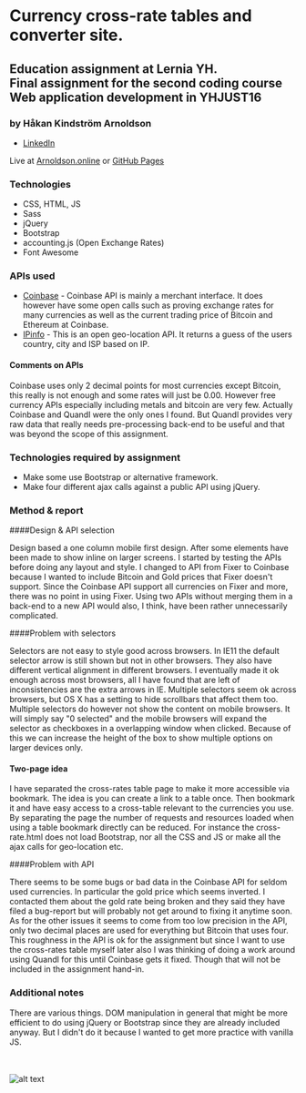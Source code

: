 # Currency cross-rate tables and converter site.

## Education assignment at Lernia YH.<br>Final assignment for the second coding course<br>Web application development in YHJUST16

### by Håkan Kindström Arnoldson
  * [LinkedIn](https://www.linkedin.com/in/arnoldson)

Live at [Arnoldson.online](https://arnoldson.online/projects/currency/) or [GitHub Pages](https://hkarn.github.io/currency-exchange-rates-front/)


### Technologies
  * CSS, HTML, JS
  * Sass
  * jQuery
  * Bootstrap
  * accounting.js (Open Exchange Rates)
  * Font Awesome


### APIs used
  * [Coinbase](https://developers.coinbase.com/api/v2) - Coinbase API is mainly a merchant interface. It does however have some open calls such as proving exchange rates for many currencies as well as the current trading price of Bitcoin and Ethereum at Coinbase.
  * [IPinfo](https://ipinfo.io) - This is an open geo-location API. It returns a guess of the users country, city and ISP based on IP.

#### Comments on APIs
  Coinbase uses only 2 decimal points for most currencies except Bitcoin, this really is not enough and some rates will just be 0.00. However free currency APIs especially including metals and bitcoin are very few. Actually Coinbase and Quandl were the only ones I found. But Quandl provides very raw data that really needs pre-processing back-end to be useful and that was beyond the scope of this assignment.


### Technologies required by assignment
  * Make some use Bootstrap or alternative framework.
  * Make four different ajax calls against a public API using jQuery.


### Method & report

####Design & API selection

Design based a one column mobile first design. After some elements have been made to show inline on larger screens.
I started by testing the APIs before doing any layout and style. I changed to API from Fixer to Coinbase because I wanted to include Bitcoin and Gold prices that Fixer doesn't support. Since the Coinbase API support all currencies on Fixer and more, there was no point in using Fixer. Using two APIs without merging them in a back-end to a new API would also, I think, have been rather unnecessarily complicated.


####Problem with selectors

Selectors are not easy to style good across browsers. In IE11 the default selector arrow is still shown but not in other browsers. They also have different vertical alignment in different browsers. I eventually made it ok enough across most browsers, all I have found that are left of inconsistencies are the extra arrows in IE.
Multiple selectors seem ok across browsers, but OS X has a setting to hide scrollbars that affect them too.
Multiple selectors do however not show the content on mobile browsers. It will simply say "0 selected" and the mobile browsers
will expand the selector as checkboxes in a overlapping window when clicked. Because of this we can increase the height of the box to show multiple options on larger devices only.


#### Two-page idea

I have separated the cross-rates table page to make it more accessible via bookmark. The idea is you can create a link to a table once. Then bookmark it and have easy access to a cross-table relevant to the currencies you use. By separating the page the number of requests and resources loaded when using a table bookmark directly can be reduced. For instance the cross-rate.html does not load Bootstrap, nor all the CSS and JS or make all the ajax calls for geo-location etc.


####Problem with API

There seems to be some bugs or bad data in the Coinbase API for seldom used currencies. In particular the gold price which seems inverted. I contacted them about the gold rate being broken and they said they have filed a bug-report but will probably not get around to fixing it anytime soon. As for the other issues it seems to come from too low precision in the API, only two decimal places are used for everything but Bitcoin that uses four.
This roughness in the API is ok for the assignment but since I want to use the cross-rates table myself later also I was thinking of doing a work around using Quandl for this until Coinbase gets it fixed. Though that will not be included in the assignment hand-in.


### Additional notes

There are various things. DOM manipulation in general that might be more efficient to do using jQuery or Bootstrap since they are already included anyway. But I didn't do it because I wanted to get more practice with vanilla JS.

<br><br>
  ![alt text](http://yhguiden.se/files/school/logo/211/download.png "Lernia Logo")
